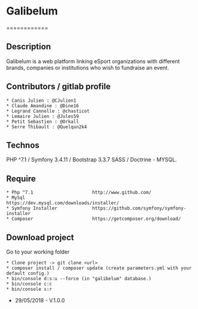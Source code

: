 # Galibelum
============

## Description

Galibelum is a web platform linking eSport organizations with different brands, companies or institutions who wish to fundraise an event.


## Contributors / gitlab profile

    * Canis Julien : @CJulien1
    * Claude Amandine : @Dine16
    * Legrand Cannelle : @chasticot
    * Lemaire Julien : @Jules59
    * Petit Sebastien : @Orkall
    * Serre Thibault : @Quelqun2k4

## Technos

PHP ^7.1 / Symfony 3.4.11 / Bootstrap 3.3.7 SASS / Doctrine - MYSQL.

## Require
    
    * Php ^7.1                      http://www.github.com/
    * MySql                         https://dev.mysql.com/downloads/installer/
    * Symfony Installer             https://github.com/symfony/symfony-installer
    * Composer                      https://getcomposer.org/download/

## Download project

Go to your working folder

    * Clone project -> git clone <url>
    * composer install / composer update (create parameters.yml with your default config.)
    * bin/console d:s:u --force (in "galibelum" database.)
    * bin/console c:c
    * bin/console s:r

- 29/05/2018 - V.1.0.0